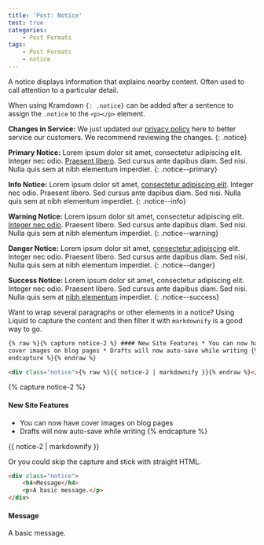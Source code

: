 ```yaml
---
title: 'Post: Notice'
test: true
categories:
    - Post Formats
tags:
    - Post Formats
    - notice
---
```


A notice displays information that explains nearby content. Often used to call
attention to a particular detail.

When using Kramdown `{: .notice}` can be added after a sentence to assign the
`.notice` to the `<p></p>` element.

**Changes in Service:** We just updated our [privacy policy](#) here to better
service our customers. We recommend reviewing the changes. {: .notice}

**Primary Notice:** Lorem ipsum dolor sit amet, consectetur adipiscing elit.
Integer nec odio. [Praesent libero](#). Sed cursus ante dapibus diam. Sed
nisi. Nulla quis sem at nibh elementum imperdiet. {: .notice--primary}

**Info Notice:** Lorem ipsum dolor sit amet, [consectetur adipiscing elit](#).
Integer nec odio. Praesent libero. Sed cursus ante dapibus diam. Sed nisi.
Nulla quis sem at nibh elementum imperdiet. {: .notice--info}

**Warning Notice:** Lorem ipsum dolor sit amet, consectetur adipiscing elit.
[Integer nec odio](#). Praesent libero. Sed cursus ante dapibus diam. Sed
nisi. Nulla quis sem at nibh elementum imperdiet. {: .notice--warning}

**Danger Notice:** Lorem ipsum dolor sit amet, [consectetur adipiscing](#)
elit. Integer nec odio. Praesent libero. Sed cursus ante dapibus diam. Sed
nisi. Nulla quis sem at nibh elementum imperdiet. {: .notice--danger}

**Success Notice:** Lorem ipsum dolor sit amet, consectetur adipiscing elit.
Integer nec odio. Praesent libero. Sed cursus ante dapibus diam. Sed nisi.
Nulla quis sem at [nibh elementum](#) imperdiet. {: .notice--success}

Want to wrap several paragraphs or other elements in a notice? Using Liquid to
capture the content and then filter it with `markdownify` is a good way to go.

```html
{% raw %}{% capture notice-2 %} #### New Site Features * You can now have
cover images on blog pages * Drafts will now auto-save while writing {%
endcapture %}{% endraw %}

<div class="notice">{% raw %}{{ notice-2 | markdownify }}{% endraw %}</div>
```

{% capture notice-2 %}

#### New Site Features

-   You can now have cover images on blog pages
-   Drafts will now auto-save while writing {% endcapture %}

<div class="notice">
  {{ notice-2 | markdownify }}
</div>

Or you could skip the capture and stick with straight HTML.

```html
<div class="notice">
    <h4>Message</h4>
    <p>A basic message.</p>
</div>
```

<div class="notice">
  <h4>Message</h4>
  <p>A basic message.</p>
</div>

